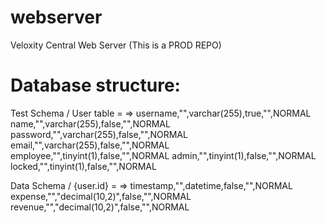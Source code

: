# webserver
Veloxity Central Web Server (This is a PROD REPO)

# Database structure:
Test Schema / User table =
=> 
username,"",varchar(255),true,"",NORMAL
name,"",varchar(255),false,"",NORMAL
password,"",varchar(255),false,"",NORMAL
email,"",varchar(255),false,"",NORMAL
employee,"",tinyint(1),false,"",NORMAL
admin,"",tinyint(1),false,"",NORMAL
locked,"",tinyint(1),false,"",NORMAL


Data Schema / {user.id} =
=>
timestamp,"",datetime,false,"",NORMAL
expense,"","decimal(10,2)",false,"",NORMAL
revenue,"","decimal(10,2)",false,"",NORMAL
